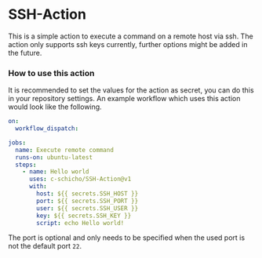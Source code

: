 # SSH-Action

This is a simple action to execute a command on a remote host via ssh. The action only supports ssh keys currently,
further options might be added in the future.

### How to use this action

It is recommended to set the values for the action as secret, you can do this in your repository settings. An example
workflow which uses this action would look like the following.

```yml
on:
  workflow_dispatch:

jobs:
  name: Execute remote command
  runs-on: ubuntu-latest
  steps:
    - name: Hello world
      uses: c-schicho/SSH-Action@v1
      with:
        host: ${{ secrets.SSH_HOST }}
        port: ${{ secrets.SSH_PORT }}
        user: ${{ secrets.SSH_USER }}
        key: ${{ secrets.SSH_KEY }}
        script: echo Hello world!
```

The port is optional and only needs to be specified when the used port is not the default port `22`.